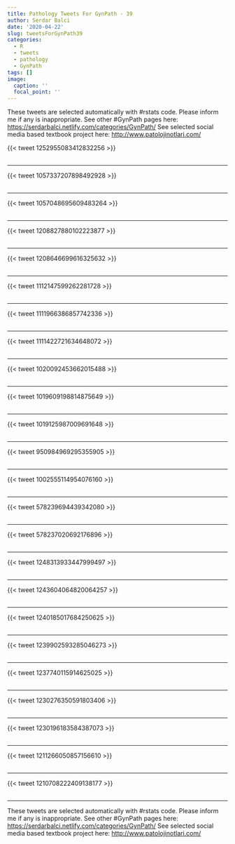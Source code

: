 ```yaml
---
title: Pathology Tweets For GynPath - 39
author: Serdar Balci
date: '2020-04-22'
slug: tweetsForGynPath39
categories:
  - R
  - tweets
  - pathology
  - GynPath
tags: []
image:
  caption: ''
  focal_point: ''
---
```



These tweets are selected automatically with #rstats code. Please inform me if any is inappropriate.
See other #GynPath pages here: https://serdarbalci.netlify.com/categories/GynPath/ 
See selected social media based textbook project here: http://www.patolojinotlari.com/

{{< tweet 1252955083412832256 >}}
<br>
<br>
<hr>
{{< tweet 1057337207898492928 >}}
<br>
<br>
<hr>
{{< tweet 1057048695609483264 >}}
<br>
<br>
<hr>
{{< tweet 1208827880102223877 >}}
<br>
<br>
<hr>
{{< tweet 1208646699616325632 >}}
<br>
<br>
<hr>
{{< tweet 1112147599262281728 >}}
<br>
<br>
<hr>
{{< tweet 1111966386857742336 >}}
<br>
<br>
<hr>
{{< tweet 1111422721634648072 >}}
<br>
<br>
<hr>
{{< tweet 1020092453662015488 >}}
<br>
<br>
<hr>
{{< tweet 1019609198814875649 >}}
<br>
<br>
<hr>
{{< tweet 1019125987009691648 >}}
<br>
<br>
<hr>
{{< tweet 950984969295355905 >}}
<br>
<br>
<hr>
{{< tweet 1002555114954076160 >}}
<br>
<br>
<hr>
{{< tweet 578239694439342080 >}}
<br>
<br>
<hr>
{{< tweet 578237020692176896 >}}
<br>
<br>
<hr>
{{< tweet 1248313933447999497 >}}
<br>
<br>
<hr>
{{< tweet 1243604064820064257 >}}
<br>
<br>
<hr>
{{< tweet 1240185017684250625 >}}
<br>
<br>
<hr>
{{< tweet 1239902593285046273 >}}
<br>
<br>
<hr>
{{< tweet 1237740115914625025 >}}
<br>
<br>
<hr>
{{< tweet 1230276350591803406 >}}
<br>
<br>
<hr>
{{< tweet 1230196183584387073 >}}
<br>
<br>
<hr>
{{< tweet 1211266050857156610 >}}
<br>
<br>
<hr>
{{< tweet 1210708222409138177 >}}
<br>
<br>
<hr>


These tweets are selected automatically with #rstats code. Please inform me if any is inappropriate.
See other #GynPath pages here: https://serdarbalci.netlify.com/categories/GynPath/ 
See selected social media based textbook project here: http://www.patolojinotlari.com/
